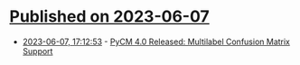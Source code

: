 # [Published on 2023-06-07](index.md)

* [2023-06-07, 17:12:53](https://lobste.rs/s/gkv6bw/pycm_4_0_released_multilabel_confusion) - [PyCM 4.0 Released: Multilabel Confusion Matrix Support](https://github.com/sepandhaghighi/pycm)
